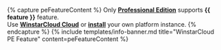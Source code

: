 {% capture peFeatureContent %}
Only [**Professional Edition**](/products/winstarcloud-pe/) supports **{{ feature }}** feature.<br>
Use [**WinstarCloud Cloud**](https://winstarcloud.cloud/signup) or [**install**](/docs/user-guide/install/pe/installation-options/) your own platform instance.
{% endcapture %}
{% include templates/info-banner.md title="WinstarCloud PE Feature" content=peFeatureContent %}
